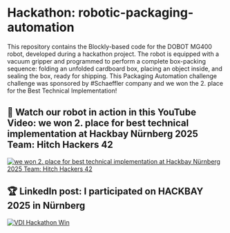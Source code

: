 # Hackathon: robotic-packaging-automation
This repository contains the Blockly-based code for the DOBOT MG400 robot, developed during a hackathon project. The robot is equipped with a vacuum gripper and programmed to perform a complete box-packing sequence: folding an unfolded cardboard box, placing an object inside, and sealing the box, ready for shipping. This Packaging Automation challenge challenge was sponsored by #Schaeffler company and we won the 2. place for the Best Technical Implementation!

## 👀 Watch our robot in action in this YouTube Video: we won 2. place for best technical implementation at Hackbay Nürnberg 2025 Team: Hitch Hackers 42
<!-- YouTube video cards from https://github.com/DenverCoder1/github-readme-youtube-cards -->
<!-- https://ytcards.demolab.com/?id=<video ID>&title=<video+title>&lang=en&timestamp=<video publish date in Unix time format>&background_color=%230d1117&title_color=%23ffffff&stats_color=%23dedede&max_title_lines=1&width=250&border_radius=5&duration=<video duration in seconds> "<video title>") -->
<!-- BEGIN YOUTUBE-CARDS -->
[![we won 2. place for best technical implementation at Hackbay Nürnberg 2025 Team: Hitch Hackers 42](https://ytcards.demolab.com/?id=xn883OZ2k2w&title=we+won+2.+place+for+best+technical+implementation+at+Hackbay+Nürnberg+2025+Team:+Hitch+Hackers+42&lang=en&timestamp=1749254400&background_color=%230d1117&title_color=%23ffffff&stats_color=%23dedede&max_title_lines=1&width=850&border_radius=5&duration=234 "we won 2. place for best technical implementation at Hackbay Nürnberg 2025 Team: Hitch Hackers 42")](https://youtu.be/xn883OZ2k2w?si=Yyj3_Y_wLLiQ-5B2)
<!-- END YOUTUBE-CARDS -->

## 🏆 LinkedIn post: I participated on HACKBAY 2025 in Nürnberg
[![VDI Hackathon Win](https://github.com/user-attachments/assets/f0cf46bf-bd56-4448-b18e-892cc5cb876c)](https://www.linkedin.com/posts/linda-lacsivy-a75875304_we-won-2-place-for-best-technical-implementation-activity-7337115903739813888-KFlt?utm_source=share&utm_medium=member_desktop&rcm=ACoAAE25_rkBOlSPf_2k1yNINNHphbCh4DCUxZc)
